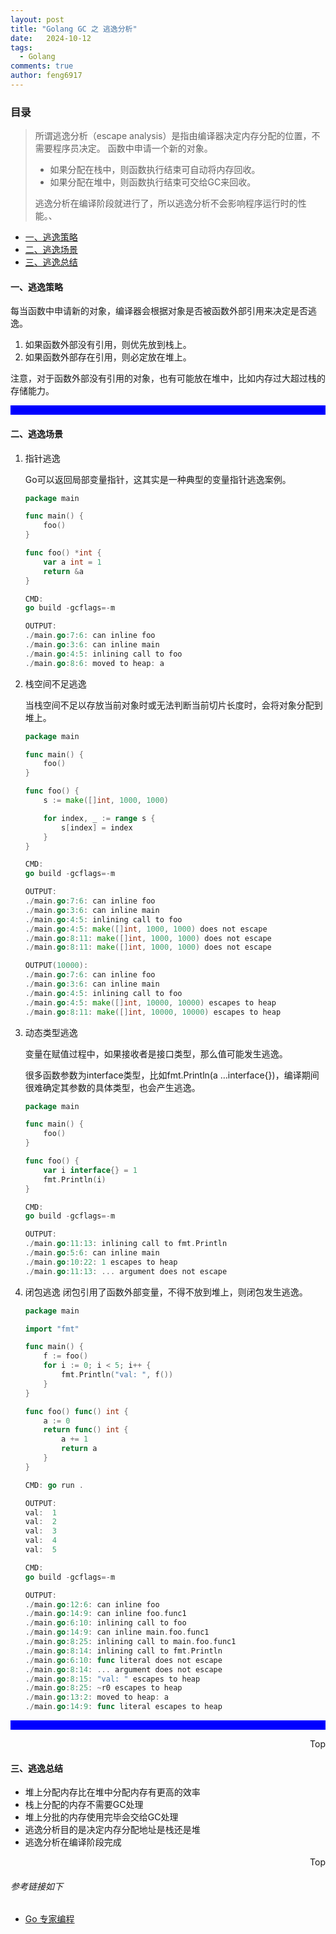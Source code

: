 ```yaml
---
layout: post
title: "Golang GC 之 逃逸分析"
date:   2024-10-12
tags: 
  - Golang
comments: true
author: feng6917
---
```


<!-- more -->

### 目录
>
> 所谓逃逸分析（escape analysis）是指由编译器决定内存分配的位置，不需要程序员决定。
> 函数中申请一个新的对象。
>
> - 如果分配在栈中，则函数执行结束可自动将内存回收。
> - 如果分配在堆中，则函数执行结束可交给GC来回收。
>
> 逃逸分析在编译阶段就进行了，所以逃逸分析不会影响程序运行时的性能。、

- [一、逃逸策略](#一逃逸策略)
- [二、逃逸场景](#二逃逸场景)
- [三、逃逸总结](#三逃逸总结)

#### 一、逃逸策略

每当函数中申请新的对象，编译器会根据对象是否被函数外部引用来决定是否逃逸。

1. 如果函数外部没有引用，则优先放到栈上。
2. 如果函数外部存在引用，则必定放在堆上。

注意，对于函数外部没有引用的对象，也有可能放在堆中，比如内存过大超过栈的存储能力。

<hr style="background-color: blue;border: none;height: 15px;width: 100%" />

#### 二、逃逸场景

1. 指针逃逸

    Go可以返回局部变量指针，这其实是一种典型的变量指针逃逸案例。

    ```go
    package main

    func main() {
        foo()
    }

    func foo() *int {
        var a int = 1
        return &a
    }

    CMD:
    go build -gcflags=-m

    OUTPUT:
    ./main.go:7:6: can inline foo
    ./main.go:3:6: can inline main
    ./main.go:4:5: inlining call to foo
    ./main.go:8:6: moved to heap: a
    ```

2. 栈空间不足逃逸

    当栈空间不足以存放当前对象时或无法判断当前切片长度时，会将对象分配到堆上。

    ```go
    package main

    func main() {
        foo()
    }

    func foo() {
        s := make([]int, 1000, 1000)

        for index, _ := range s {
            s[index] = index
        }
    }

    CMD:
    go build -gcflags=-m

    OUTPUT:
    ./main.go:7:6: can inline foo
    ./main.go:3:6: can inline main
    ./main.go:4:5: inlining call to foo
    ./main.go:4:5: make([]int, 1000, 1000) does not escape
    ./main.go:8:11: make([]int, 1000, 1000) does not escape
    ./main.go:8:11: make([]int, 1000, 1000) does not escape

    OUTPUT(10000):
    ./main.go:7:6: can inline foo
    ./main.go:3:6: can inline main
    ./main.go:4:5: inlining call to foo
    ./main.go:4:5: make([]int, 10000, 10000) escapes to heap
    ./main.go:8:11: make([]int, 10000, 10000) escapes to heap
    ```

3. 动态类型逃逸

    变量在赋值过程中，如果接收者是接口类型，那么值可能发生逃逸。

    很多函数参数为interface类型，比如fmt.Println(a …interface{})，编译期间很难确定其参数的具体类型，也会产生逃逸。

    ```go
    package main

    func main() {
        foo()
    }

    func foo() {
        var i interface{} = 1
        fmt.Println(i)
    }

    CMD:
    go build -gcflags=-m

    OUTPUT:
    ./main.go:11:13: inlining call to fmt.Println
    ./main.go:5:6: can inline main
    ./main.go:10:22: 1 escapes to heap
    ./main.go:11:13: ... argument does not escape
    ```

4. 闭包逃逸
    闭包引用了函数外部变量，不得不放到堆上，则闭包发生逃逸。

    ```go
    package main

    import "fmt"

    func main() {
        f := foo()
        for i := 0; i < 5; i++ {
            fmt.Println("val: ", f())
        }
    }

    func foo() func() int {
        a := 0
        return func() int {
            a += 1
            return a
        }
    }

    CMD: go run .

    OUTPUT:
    val:  1
    val:  2
    val:  3
    val:  4
    val:  5

    CMD:
    go build -gcflags=-m

    OUTPUT:
    ./main.go:12:6: can inline foo
    ./main.go:14:9: can inline foo.func1
    ./main.go:6:10: inlining call to foo
    ./main.go:14:9: can inline main.foo.func1
    ./main.go:8:25: inlining call to main.foo.func1
    ./main.go:8:14: inlining call to fmt.Println
    ./main.go:6:10: func literal does not escape
    ./main.go:8:14: ... argument does not escape
    ./main.go:8:15: "val: " escapes to heap
    ./main.go:8:25: ~r0 escapes to heap
    ./main.go:13:2: moved to heap: a
    ./main.go:14:9: func literal escapes to heap
    ```

<hr style="background-color: blue;border: none;height: 15px;width: 100%" />

<div style="text-align: right;">
    <a href="#目录" style="text-decoration: none;">Top</a>
</div>

#### 三、逃逸总结

- 堆上分配内存比在堆中分配内存有更高的效率
- 栈上分配的内存不需要GC处理
- 堆上分批的内存使用完毕会交给GC处理
- 逃逸分析目的是决定内存分配地址是栈还是堆
- 逃逸分析在编译阶段完成

<div style="text-align: right;">
    <a href="#目录" style="text-decoration: none;">Top</a>
</div>

###### 参考链接如下

- [Go 专家编程](https://www.topgoer.cn/docs/gozhuanjia/gochan4)
